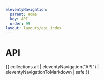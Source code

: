 ```yaml
---
eleventyNavigation:
  parent: Home
  key: API
  order: 99
layout: layouts/api_index
---
```

# API

{{ collections.all | eleventyNavigation("API") | eleventyNavigationToMarkdown | safe }}

